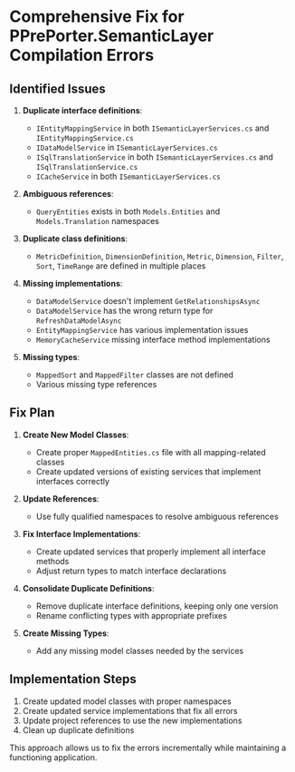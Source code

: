 # Comprehensive Fix for PPrePorter.SemanticLayer Compilation Errors

## Identified Issues

1. **Duplicate interface definitions**:
   - `IEntityMappingService` in both `ISemanticLayerServices.cs` and `IEntityMappingService.cs`
   - `IDataModelService` in `ISemanticLayerServices.cs` 
   - `ISqlTranslationService` in both `ISemanticLayerServices.cs` and `ISqlTranslationService.cs`
   - `ICacheService` in both `ISemanticLayerServices.cs`

2. **Ambiguous references**:
   - `QueryEntities` exists in both `Models.Entities` and `Models.Translation` namespaces

3. **Duplicate class definitions**:
   - `MetricDefinition`, `DimensionDefinition`, `Metric`, `Dimension`, `Filter`, `Sort`, `TimeRange` are defined in multiple places

4. **Missing implementations**:
   - `DataModelService` doesn't implement `GetRelationshipsAsync`
   - `DataModelService` has the wrong return type for `RefreshDataModelAsync`
   - `EntityMappingService` has various implementation issues
   - `MemoryCacheService` missing interface method implementations

5. **Missing types**:
   - `MappedSort` and `MappedFilter` classes are not defined
   - Various missing type references

## Fix Plan

1. **Create New Model Classes**:
   - Create proper `MappedEntities.cs` file with all mapping-related classes
   - Create updated versions of existing services that implement interfaces correctly

2. **Update References**:
   - Use fully qualified namespaces to resolve ambiguous references

3. **Fix Interface Implementations**:
   - Create updated services that properly implement all interface methods
   - Adjust return types to match interface declarations

4. **Consolidate Duplicate Definitions**:
   - Remove duplicate interface definitions, keeping only one version
   - Rename conflicting types with appropriate prefixes

5. **Create Missing Types**:
   - Add any missing model classes needed by the services

## Implementation Steps

1. Create updated model classes with proper namespaces
2. Create updated service implementations that fix all errors
3. Update project references to use the new implementations
4. Clean up duplicate definitions

This approach allows us to fix the errors incrementally while maintaining a functioning application.
